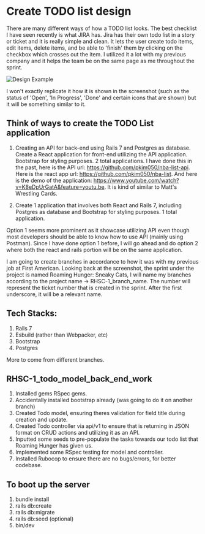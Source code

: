 # Create TODO list design
There are many different ways of how a TODO list looks. The best checklist I have seen recently is what JIRA has. Jira has their own todo list in a story or ticket and it is really simple and clean. It lets the user create todo items, edit items, delete items, and be able to 'finish' them by clicking on the checkbox which crosses out the item. I utilized it a lot with my previous company and it helps the team be on the same page as me throughout the sprint.

![Design Example](https://gyazo.com/34e95fd8786cb6ffba88e8dbbf2f5b1d)

I won't exactly replicate it how it is shown in the screenshot (such as the status of 'Open', 'In Progress', 'Done' and certain icons that are shown) but it will be something similar to it.

## Think of ways to create the TODO List application
1. Creating an API for back-end using Rails 7 and Postgres as database. Create a React application for front-end utilizing the API application. Bootstrap for styling purposes. 2 total applications. I have done this in the past, here is the API url: https://github.com/pkim050/nba-list-api. Here is the react app url: https://github.com/pkim050/nba-list. And here is the demo of the application: https://www.youtube.com/watch?v=K8eDpUrGatA&feature=youtu.be. It is kind of similar to Matt's Wrestling Cards.

2. Create 1 application that involves both React and Rails 7, including Postgres as database and Bootstrap for styling purposes. 1 total application.

Option 1 seems more prominent as it showcase utilizing API even though most developers should be able to know how to use API (mainly using Postman). Since I have done option 1 before, I will go ahead and do option 2 where both the react and rails portion will be on the same application.

I am going to create branches in accordance to how it was with my previous job at First American. Looking back at the screenshot, the sprint under the project is named Roaming Hunger: Sneaky Cats, I will name my branches according to the project name -> RHSC-1_branch_name. The number will represent the ticket number that is created in the sprint. After the first underscore, it will be a relevant name.

## Tech Stacks:
1. Rails 7
2. Esbuild (rather than Webpacker, etc)
3. Bootstrap
4. Postgres

More to come from different branches.

## RHSC-1_todo_model_back_end_work
1. Installed gems RSpec gems.
2. Accidentally installed bootstrap already (was going to do it on another branch)
3. Created Todo model, ensuring theres validation for field title during creation and update.
4. Created Todo controller via api/v1 to ensure that is returning in JSON format on CRUD actions and utilizing it as an API.
5. Inputted some seeds to pre-populate the tasks towards our todo list that Roaming Hunger has given us.
6. Implemented some RSpec testing for model and controller.
7. Installed Rubocop to ensure there are no bugs/errors, for better codebase.

## To boot up the server
1. bundle install
2. rails db:create
3. rails db:migrate
4. rails db:seed (optional)
5. bin/dev
